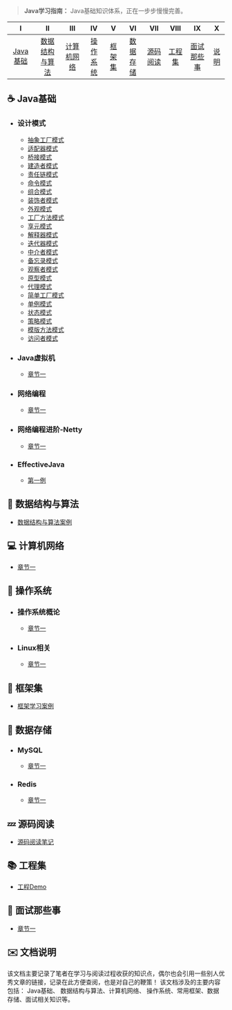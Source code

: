 
> **Java学习指南：** Java基础知识体系，正在一步步慢慢完善。

| Ⅰ  | Ⅱ | Ⅲ | Ⅳ | Ⅴ | Ⅵ | Ⅶ | Ⅷ | Ⅸ | Ⅹ |
| :--------: | :----------: | :-----------: | :---------: | :---------: | :---------:| :---------: | :-------: | :-------:| :----:|
| [Java基础](#coffee-Java基础)|[数据结构与算法](#open_file_folder-数据结构与算法)|[计算机网络](#computer-计算机网络) | [操作系统](#iphone-操作系统)| [框架集](#book-框架集)|  [数据存储](#floppy_disk-数据存储)|[源码阅读](#zzz-源码阅读)|[工程集](#books-工程Demo)| [面试那些事](#musical_note-面试那些事)| [说明](#envelope-该文档一些说明)|

## :coffee: Java基础
 - ### 设计模式
    - [抽象工厂模式](https://github.com/gentryhuang/java-base-learning/blob/master/design-patterns-example/abstractfactory-example/src/static/%E6%8A%BD%E8%B1%A1%E5%B7%A5%E5%8E%82.md)
    - [适配器模式](https://github.com/gentryhuang/java-base-learning/blob/master/design-patterns-example/adapter-example/static/%E9%80%82%E9%85%8D%E5%99%A8%E6%A8%A1%E5%BC%8F.md)
    - [桥接模式](https://github.com/gentryhuang/java-base-learning/blob/master/design-patterns-example/bridge-example/static/%E6%A1%A5%E6%8E%A5%E6%A8%A1%E5%BC%8F.md)
    - [建造者模式](https://github.com/gentryhuang/java-base-learning/blob/master/design-patterns-example/builder-example/static/%E5%BB%BA%E9%80%A0%E8%80%85%E6%A8%A1%E5%BC%8F.md) 
    - [责任链模式](https://github.com/gentryhuang/java-base-learning/blob/master/design-patterns-example/chainofresponsibility-example/static/%E8%B4%A3%E4%BB%BB%E9%93%BE%E6%A8%A1%E5%BC%8F.md) 
    - [命令模式](https://github.com/gentryhuang/java-base-learning/blob/master/design-patterns-example/command-example/static/%E5%91%BD%E4%BB%A4%E6%A8%A1%E5%BC%8F.md) 
    - [组合模式](https://github.com/gentryhuang/java-base-learning/blob/master/design-patterns-example/composite-example/static/%E7%BB%84%E5%90%88%E6%A8%A1%E5%BC%8F.md) 
    - [装饰者模式](https://github.com/gentryhuang/java-base-learning/blob/master/design-patterns-example/decorator-example/static/%E8%A3%85%E9%A5%B0%E8%80%85%E6%A8%A1%E5%BC%8F.md) 
    - [外观模式](https://github.com/gentryhuang/java-base-learning/blob/master/design-patterns-example/facade-example/static/%E5%A4%96%E8%A7%82%E6%A8%A1%E5%BC%8F.md) 
    - [工厂方法模式](https://github.com/gentryhuang/java-base-learning/blob/master/design-patterns-example/factorymethod-example/static/%E5%B7%A5%E5%8E%82%E6%96%B9%E6%B3%95.md) 
    - [享元模式](https://github.com/gentryhuang/java-base-learning/blob/master/design-patterns-example/flyweight-example/static/%E4%BA%AB%E5%85%83%E6%A8%A1%E5%BC%8F.md) 
    - [解释器模式](https://github.com/gentryhuang/java-base-learning/blob/master/design-patterns-example/interpreter-example/static/%E8%A7%A3%E9%87%8A%E5%99%A8%E6%A8%A1%E5%BC%8F.md) 
    - [迭代器模式](https://github.com/gentryhuang/java-base-learning/blob/master/design-patterns-example/iterator-example/static/%E8%BF%AD%E4%BB%A3%E5%99%A8%E6%A8%A1%E5%BC%8F.md) 
    - [中介者模式](https://github.com/gentryhuang/java-base-learning/blob/master/design-patterns-example/mediator-example/static/%E4%B8%AD%E4%BB%8B%E8%80%85%E6%A8%A1%E5%BC%8F.md)
    - [备忘录模式](https://github.com/gentryhuang/java-base-learning/blob/master/design-patterns-example/memento-example/static/%E5%A4%87%E5%BF%98%E5%BD%95%E6%A8%A1%E5%BC%8F.md)
    - [观察者模式](https://github.com/gentryhuang/java-base-learning/blob/master/design-patterns-example/observer-example/static/%E8%A7%82%E5%AF%9F%E8%80%85%E6%A8%A1%E5%BC%8F.md)
    - [原型模式](https://github.com/gentryhuang/java-base-learning/blob/master/design-patterns-example/prototype-example/static/%E5%8E%9F%E5%9E%8B%E6%A8%A1%E5%BC%8F.md)
    - [代理模式](https://github.com/gentryhuang/java-base-learning/blob/master/design-patterns-example/proxy-example/static/%E4%BB%A3%E7%90%86%E6%A8%A1%E5%BC%8F.md) 
    - [简单工厂模式](https://github.com/gentryhuang/java-base-learning/blob/master/design-patterns-example/simplefactory-example/static/%E7%AE%80%E5%8D%95%E5%B7%A5%E5%8E%82.md)
    - [单例模式](https://github.com/gentryhuang/java-base-learning/blob/master/design-patterns-example/singleton-example/static/%E5%8D%95%E4%BE%8B%E6%A8%A1%E5%BC%8F.md)
    - [状态模式](https://github.com/gentryhuang/java-base-learning/blob/master/design-patterns-example/state-example/static/%E7%8A%B6%E6%80%81%E6%A8%A1%E5%BC%8F.md)
    - [策略模式](https://github.com/gentryhuang/java-base-learning/blob/master/design-patterns-example/strategy-example/static/%E7%AD%96%E7%95%A5%E6%A8%A1%E5%BC%8F.md)
    - [模版方法模式](https://github.com/gentryhuang/java-base-learning/blob/master/design-patterns-example/templatemethod-example/static/%E6%A8%A1%E7%89%88%E6%96%B9%E6%B3%95%E6%A8%A1%E5%BC%8F.md)
    - [访问者模式](https://github.com/gentryhuang/java-base-learning/blob/master/design-patterns-example/visitor-example/static/%E8%AE%BF%E9%97%AE%E8%80%85%E6%A8%A1%E5%BC%8F.md)  
     
 - ### Java虚拟机
   - [章节一](xxx.md)
    
 - ### 网络编程
   - [章节一](xxx.md)
  
 - ### 网络编程进阶-Netty
   - [章节一](xxx.md)

 - ### EffectiveJava
   - [第一例](xxx.md)

## :open_file_folder: 数据结构与算法
   
 -  [数据结构与算法案例](https://github.com/gentryhuang/algorithm-learning)
 
## :computer: 计算机网络

 - [章节一](xxx.md)
  
## :iphone: 操作系统

 - ### 操作系统概论
   - [章节一](xxx.md)
 - ### Linux相关
   - [章节一](xxx.md)  

## :book: 框架集
  - [框架学习案例](https://github.com/gentryhuang/frame-learning)
  
## :floppy_disk: 数据存储

 - ### MySQL
   - [章节一](xxx.md)
 - ### Redis
   - [章节一](xxx.md)
 
## :zzz: 源码阅读
 - [源码阅读笔记](https://github.com/gentryhuang/resource-reading)

## :books: 工程集
 - [工程Demo](https://github.com/gentryhuang/case-coding)

## :musical_note: 面试那些事

 - [章节一](xxx.md)

## :envelope: 文档说明

该文档主要记录了笔者在学习与阅读过程收获的知识点，偶尔也会引用一些别人优秀文章的链接，记录在此方便查阅，也是对自己的鞭策！ 该文档涉及的主要内容包括： Java基础、 数据结构与算法、计算机网络、 操作系统、常用框架、数据存储、面试相关知识等。
